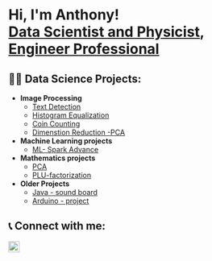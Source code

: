 <h1>Hi, I'm Anthony! <br/><a href="https://github.com/MathandDataScience">Data Scientist and Physicist</a>, <a href="https://www.linkedin.com/in/anthony-caruso-0385a7a4">Engineer Professional</a></h1>

<h2>👨‍💻 Data Science Projects:</h2>

- <b>Image Processing</b>
  - [Text Detection](https://github.com/MathandDataScience/)
  - [Histogram Equalization](https://github.com/MathandDataScience/)
  - [Coin Counting](https://github.com/MathandDataScience/)
  - [Dimenstion Reduction -PCA](https://github.com/MathandDataScience/)
- <b>Machine Learning projects</b>
  - [ML- Spark Advance](https://github.com/MathandDataScience/)
- <b>Mathematics projects</b>
  - [PCA](https://github.com/MathandDataScience/)
  - [PLU-factorization](https://github.com/MathandDataScience/)
- <b>Older Projects</b>
  - [Java - sound board](https://github.com/MathandDataScience/)
  - [Arduino - project](https://github.com/MathandDataScience/)



<h2> 📞 Connect with me:</h2>

[<img align="left" alt="anthony-caruso-0385a7a4 | LinkedIn" width="22px" src="https://cdn.jsdelivr.net/npm/simple-icons@v3/icons/linkedin.svg" />][linkedin]

[linkedin]: linkedin.com/in/anthony-caruso-0385a7a4

<!--
**MathandDataScience/MathandDataScience** is a ✨ _special_ ✨ repository because its `README.md` (this file) appears on your GitHub profile.

Here are some ideas to get you started:

- 🔭 I’m currently working on ...
- 🌱 I’m currently learning ...
- 👯 I’m looking to collaborate on ...
- 🤔 I’m looking for help with ...
- 💬 Ask me about ...
- 📫 How to reach me: ...
- 😄 Pronouns: ...
- ⚡ Fun fact: ...
-->
